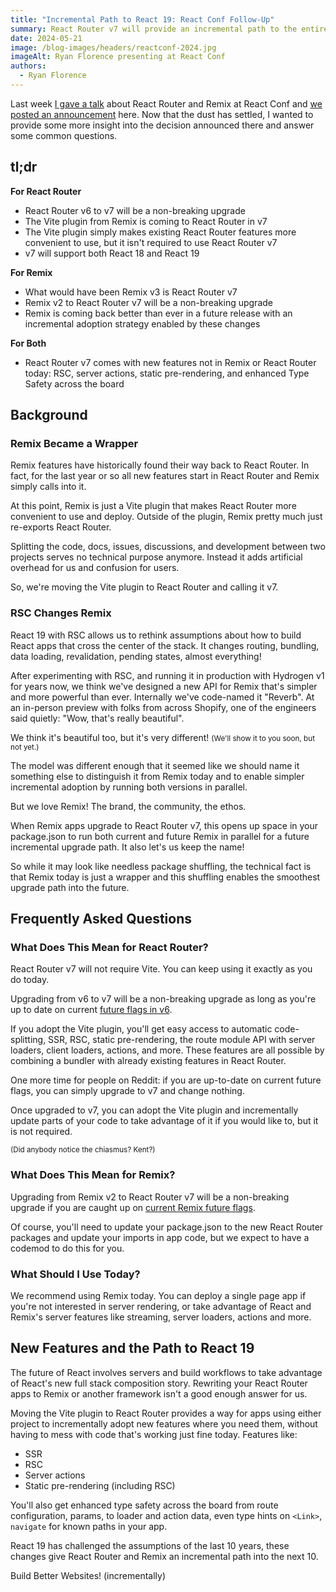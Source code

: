 ```yaml
---
title: "Incremental Path to React 19: React Conf Follow-Up"
summary: React Router v7 will provide an incremental path to the entire, full stack feature set of React. Upgrading from to React Router v7 is non-breaking for both React Router v6 and Remix v2.
date: 2024-05-21
image: /blog-images/headers/reactconf-2024.jpg
imageAlt: Ryan Florence presenting at React Conf
authors:
  - Ryan Florence
---
```


Last week [I gave a talk](https://www.youtube.com/embed/T8TZQ6k4SLE?start=5473) about React Router and Remix at React Conf and [we posted an announcement](./merging-remix-and-react-router) here. Now that the dust has settled, I wanted to provide some more insight into the decision announced there and answer some common questions.

## tl;dr

**For React Router**

- React Router v6 to v7 will be a non-breaking upgrade
- The Vite plugin from Remix is coming to React Router in v7
- The Vite plugin simply makes existing React Router features more convenient to use, but it isn't required to use React Router v7
- v7 will support both React 18 and React 19

**For Remix**

- What would have been Remix v3 is React Router v7
- Remix v2 to React Router v7 will be a non-breaking upgrade
- Remix is coming back better than ever in a future release with an incremental adoption strategy enabled by these changes

**For Both**

- React Router v7 comes with new features not in Remix or React Router today: RSC, server actions, static pre-rendering, and enhanced Type Safety across the board

## Background

### Remix Became a Wrapper

Remix features have historically found their way back to React Router. In fact, for the last year or so all new features start in React Router and Remix simply calls into it.

At this point, Remix is just a Vite plugin that makes React Router more convenient to use and deploy. Outside of the plugin, Remix pretty much just re-exports React Router.

Splitting the code, docs, issues, discussions, and development between two projects serves no technical purpose anymore. Instead it adds artificial overhead for us and confusion for users.

So, we're moving the Vite plugin to React Router and calling it v7.

### RSC Changes Remix

React 19 with RSC allows us to rethink assumptions about how to build React apps that cross the center of the stack. It changes routing, bundling, data loading, revalidation, pending states, almost everything!

After experimenting with RSC, and running it in production with Hydrogen v1 for years now, we think we've designed a new API for Remix that's simpler and more powerful than ever. Internally we've code-named it "Reverb". At an in-person preview with folks from across Shopify, one of the engineers said quietly: "Wow, that's really beautiful".

We think it's beautiful too, but it's very different! <small>(We'll show it to you soon, but not yet.)</small>

The model was different enough that it seemed like we should name it something else to distinguish it from Remix today and to enable simpler incremental adoption by running both versions in parallel.

But we love Remix! The brand, the community, the ethos.

When Remix apps upgrade to React Router v7, this opens up space in your package.json to run both current and future Remix in parallel for a future incremental upgrade path. It also let's us keep the name!

So while it may look like needless package shuffling, the technical fact is that Remix today is just a wrapper and this shuffling enables the smoothest upgrade path into the future.

## Frequently Asked Questions

### What Does This Mean for React Router?

React Router v7 will not require Vite. You can keep using it exactly as you do today.

Upgrading from v6 to v7 will be a non-breaking upgrade as long as you're up to date on current [future flags in v6](https://reactrouter.com/en/main/guides/api-development-strategy#current-future-flags).

If you adopt the Vite plugin, you'll get easy access to automatic code-splitting, SSR, RSC, static pre-rendering, the route module API with server loaders, client loaders, actions, and more. These features are all possible by combining a bundler with already existing features in React Router.

One more time for people on Reddit: if you are up-to-date on current future flags, you can simply upgrade to v7 and change nothing.

Once upgraded to v7, you can adopt the Vite plugin and incrementally update parts of your code to take advantage of it if you would like to, but it is not required.

<small>(Did anybody notice the chiasmus? Kent?)</small>

### What Does This Mean for Remix?

Upgrading from Remix v2 to React Router v7 will be a non-breaking upgrade if you are caught up on [current Remix future flags](https://remix.run/docs/en/main/start/future-flags#current-future-flags).

Of course, you'll need to update your package.json to the new React Router packages and update your imports in app code, but we expect to have a codemod to do this for you.

### What Should I Use Today?

We recommend using Remix today. You can deploy a single page app if you're not interested in server rendering, or take advantage of React and Remix's server features like streaming, server loaders, actions and more.

## New Features and the Path to React 19

The future of React involves servers and build workflows to take advantage of React's new full stack composition story. Rewriting your React Router apps to Remix or another framework isn't a good enough answer for us.

Moving the Vite plugin to React Router provides a way for apps using either project to incrementally adopt new features where you need them, without having to mess with code that's working just fine today. Features like:

- SSR
- RSC
- Server actions
- Static pre-rendering (including RSC)

You'll also get enhanced type safety across the board from route configuration, params, to loader and action data, even type hints on `<Link>`, `navigate` for known paths in your app.

React 19 has challenged the assumptions of the last 10 years, these changes give React Router and Remix an incremental path into the next 10.

Build Better Websites! (incrementally)
